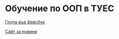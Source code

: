 # Обучение по ООП в ТУЕС

[Група във фейсбук](https://www.facebook.com/groups/384560175544432/)

[Сайт за новини](https://elsys.github.io/oop/)
